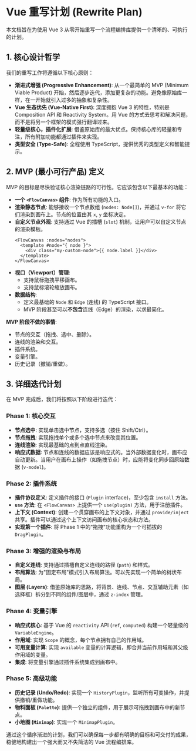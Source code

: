 # Vue 重写计划 (Rewrite Plan)

本文档旨在为使用 Vue 3 从零开始重写一个流程编排库提供一个清晰的、可执行的计划。

## 1. 核心设计哲学

我们的重写工作将遵循以下核心原则：

-   **渐进式增强 (Progressive Enhancement)**: 从一个最简单的 MVP (Minimum Viable Product) 开始，然后逐步迭代，添加更复杂的功能。避免像原始库一样，在一开始就引入过多的抽象和复杂性。
-   **Vue 生态优先 (Vue-Native First)**: 深度拥抱 Vue 3 的特性，特别是 Composition API 和 Reactivity System。用 Vue 的方式去思考和解决问题，而不是将另一个框架的模式强行翻译过来。
-   **轻量级核心，插件化扩展**: 借鉴原始库的最大优点。保持核心库的轻量和专注，所有附加功能都通过插件来实现。
-   **类型安全 (Type-Safe)**: 全程使用 TypeScript，提供优秀的类型定义和智能提示。

## 2. MVP (最小可行产品) 定义

MVP 的目标是尽快验证核心渲染链路的可行性。它应该包含以下最基本的功能：

-   **一个 `<FlowCanvas>` 组件**: 作为所有功能的入口。
-   **渲染静态节点**: 能够接收一个节点数组 (`nodes: Node[]`)，并通过 `v-for` 将它们渲染到画布上。节点的位置由其 `x`, `y` 坐标决定。
-   **自定义节点外观**: 支持通过 Vue 的插槽 (`slot`) 机制，让用户可以自定义节点的渲染模板。
    ```vue
    <FlowCanvas :nodes="nodes">
      <template #node="{ node }">
        <div class="my-custom-node">{{ node.label }}</div>
      </template>
    </FlowCanvas>
    ```
-   **视口（Viewport）管理**:
    -   支持鼠标拖拽平移画布。
    -   支持鼠标滚轮缩放画布。
-   **数据结构**:
    -   定义最基础的 `Node` 和 `Edge` (连线) 的 TypeScript 接口。
    -   MVP 阶段甚至可以**不包含**连线（Edge）的渲染，以求最简化。

**MVP 阶段不做的事情**:
-   节点的交互（拖拽、选中、删除）。
-   连线的渲染和交互。
-   插件系统。
-   变量引擎。
-   历史记录（撤销/重做）。

## 3. 详细迭代计划

在 MVP 完成后，我们将按照以下阶段进行迭代：

### Phase 1: 核心交互

-   **节点选中**: 实现单击选中节点，支持多选（按住 Shift/Ctrl）。
-   **节点拖拽**: 实现拖拽单个或多个选中节点来改变其位置。
-   **连线渲染**: 实现最基础的点到点直线渲染。
-   **响应式数据**: 节点和连线的数据应该是响应式的。当外部数据变化时，画布应自动更新。当用户在画布上操作（如拖拽节点）时，应能将变化同步回原始数据 (`v-model`)。

### Phase 2: 插件系统

-   **插件协议定义**: 定义插件的接口 (`Plugin` interface)，至少包含 `install` 方法。
-   **`use` 方法**: 在 `<FlowCanvas>` 上提供一个 `use(plugin)` 方法，用于注册插件。
-   **上下文 (Context)**: 创建一个贯穿画布的上下文对象，并通过 `provide/inject` 共享。插件可以通过这个上下文访问画布的核心状态和方法。
-   **实现第一个插件**: 将 Phase 1 中的"拖拽"功能重构为一个可插拔的 `DragPlugin`。

### Phase 3: 增强的渲染与布局

-   **自定义连线**: 支持通过插槽自定义连线的路径 (`path`) 和样式。
-   **布局算法**: 为"固定布局"模式引入布局算法。可以先实现一个简单的树状布局。
-   **图层 (Layers)**: 借鉴原始库的思路，将背景、连线、节点、交互辅助元素（如选择框）拆分到不同的组件/图层中，通过 `z-index` 管理。

### Phase 4: 变量引擎

-   **响应式核心**: 基于 Vue 的 `reactivity` API (`ref`, `computed`) 构建一个轻量级的 `VariableEngine`。
-   **作用域**: 实现 `Scope` 的概念，每个节点拥有自己的作用域。
-   **可用变量计算**: 实现 `available` 变量的计算逻辑，即合并当前作用域和其父级作用域的变量。
-   **集成**: 将变量引擎通过插件系统集成到画布中。

### Phase 5: 高级功能

-   **历史记录 (Undo/Redo)**: 实现一个 `HistoryPlugin`，监听所有可变操作，并提供撤销/重做功能。
-   **物料面板 (`Palette`)**: 提供一个独立的组件，用于展示可拖拽到画布中的新节点。
-   **小地图 (`Minimap`)**: 实现一个 `MinimapPlugin`。

通过这个循序渐进的计划，我们可以确保每一步都有明确的目标和可交付的成果，稳健地构建出一个强大而又不失简洁的 Vue 流程编排库。
